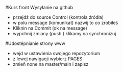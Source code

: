 #Kurs front
Wysyłanie na github
 - przejdź do source Control (kontrola źródła) 
 - w polu message (komunikat) nazwij to co zrobiłeś
 - Kliknin na Commit (ok na message) 
 - wypchnij zmiany (push ) klikamy na synchronizuj

 #Udostépnianie strony www
 - wejd w ustawienia swojego repozytorium 
 - z lewej nawigacji wybierz PAGES 
 - zmieñ none na master/main i zapisz 
